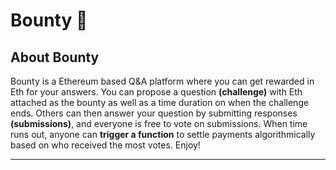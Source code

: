 # Bounty 🏹

## About Bounty

Bounty is a Ethereum based Q&A platform where you can get rewarded in Eth for your answers. You can propose a question **(challenge)** with Eth attached as the bounty as well as a time duration on when the challenge ends. Others can then answer your question by submitting responses **(submissions)**, and everyone is free to vote on submissions. When time runs out, anyone can **trigger a function** to settle payments algorithmically based on who received the most votes. Enjoy!

---
